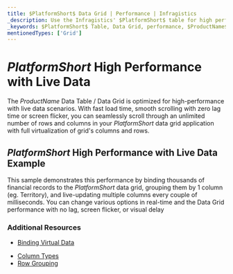 ```yaml
---
title: $PlatformShort$ Data Grid | Performance | Infragistics
_description: Use the Infragistics' $PlatformShort$ table for high performance data scenarios. Scroll through an unlimited number of rows and columns with full virtualization. View $ProductName$ table tutorials!
_keywords: $PlatformShort$ Table, Data Grid, performance, $ProductName$, Infragistics, data binding
mentionedTypes: ['Grid']
---
```


# $PlatformShort$ High Performance with Live Data

The $ProductName$ Data Table / Data Grid is optimized for high-performance with live data scenarios.  With fast load time, smooth scrolling with zero lag time or screen flicker, you can seamlessly scroll through an unlimited number of rows and columns in your $PlatformShort$ data grid application with full virtualization of grid's columns and rows.

## $PlatformShort$ High Performance with Live Data Example

This sample demonstrates this performance by binding thousands of financial records to the $PlatformShort$ data grid, grouping them by 1 column (eg. Territory), and live-updating multiple columns every couple of milliseconds. You can change various options in real-time and the Data Grid performance with no lag, screen flicker, or visual delay


<code-view style="height: 600px" 
           data-demos-base-url="{environment:demosBaseUrl}" 
           iframe-src="{environment:demosBaseUrl}/grids/data-grid-performance" 
           alt="$PlatformShort$ High Performance with Live Data Example" 
           github-src="grids/data-grid/performance">
</code-view>

<div class="divider--half"></div>


### Additional Resources

<!-- Angular, React, WebComponents -->
- [Binding Virtual Data](data-grid-remote-data.md)
<!-- end: Angular, React, WebComponents -->
- [Column Types ](data-grid-column-types.md)
- [Row Grouping](data-grid-row-grouping.md)
